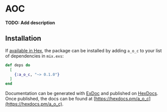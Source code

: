 # AOC

**TODO: Add description**

## Installation

If [available in Hex](https://hex.pm/docs/publish), the package can be installed
by adding `a_o_c` to your list of dependencies in `mix.exs`:

```elixir
def deps do
  [
    {:a_o_c, "~> 0.1.0"}
  ]
end
```

Documentation can be generated with [ExDoc](https://github.com/elixir-lang/ex_doc)
and published on [HexDocs](https://hexdocs.pm). Once published, the docs can
be found at [https://hexdocs.pm/a_o_c](https://hexdocs.pm/a_o_c).

